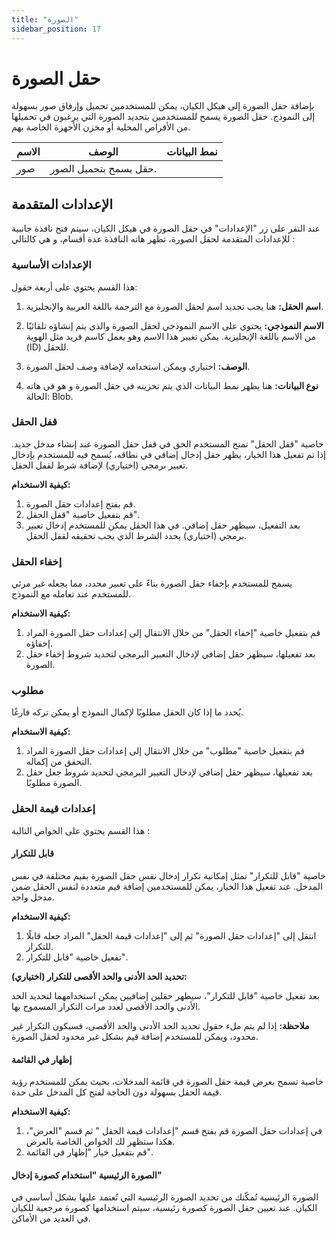```yaml
---
title: "الصورة"
sidebar_position: 17
---
```


# حقل الصورة 

بإضافة حقل الصورة إلى هيكل الكيان، يمكن للمستخدمين تحميل وإرفاق صور بسهولة إلى النموذج. حقل الصورة يسمح للمستخدمين بتحديد الصورة التي يرغبون في تحميلها من الأقراص المحلية أو مخزن الأجهزة الخاصة بهم.

| الاسم            | الوصف                                                                      | نمط البيانات             |
|--------------|--------------------------------------------------------------------------|------------------------|
| صور  | حقل يسمح بتحميل الصور.                                                   |                     |

## الإعدادات المتقدمة

عند النقر على زر "الإعدادات" في حقل الصورة في هيكل الكيان، سيتم فتح نافذة جانبية للإعدادات المتقدمة لحقل الصورة، تظهر هاته النافذة عدة أقسام، و هي كالتالي :

### الإعدادات الأساسية

هذا القسم يحتوي على أربعة حقول:

1. **اسم الحقل:** هنا يجب تحديد اسم لحقل الصورة مع الترجمة باللغة العربية والإنجليزية.

2. **الاسم النموذجي:** يحتوي على الاسم النموذجي لحقل الصورة والذي يتم إنشاؤه تلقائيًا من الاسم باللغة الإنجليزية. يمكن تغيير هذا الاسم وهو يعمل كاسم فريد مثل الهوية (ID) للحقل.

3. **الوصف:** اختياري ويمكن استخدامه لإضافة وصف لحقل الصورة.

4. **نوع البيانات:** هنا يظهر نمط البيانات الذي يتم تخزينه في حقل الصورة و هو في هاته الحالة: Blob.

### قفل الحقل 

خاصية "قفل الحقل" تمنح المستخدم الحق في قفل حقل الصورة عند إنشاء مدخل جديد. إذا تم تفعيل هذا الخيار، يظهر حقل إدخال إضافي في نطاقه، يُسمح فيه للمستخدم بإدخال تعبير برمجي (اختياري) لإضافة شرط لقفل الحقل.

**كيفية الاستخدام:**

1. قم بفتح إعدادات حقل الصورة.
2. قم بتفعيل خاصية "قفل الحقل".
3. بعد التفعيل، سيظهر حقل إضافي. في هذا الحقل يمكن للمستخدم إدخال تعبير برمجي (اختياري) يحدد الشرط الذي يجب تحقيقه لقفل الحقل.

### إخفاء الحقل 

يسمح للمستخدم بإخفاء حقل الصورة بناءً على تعبير محدد، مما يجعله غير مرئي للمستخدم عند تعامله مع النموذج.

**كيفية الاستخدام:**

1. قم بتفعيل خاصية "إخفاء الحقل" من خلال الانتقال إلى إعدادات حقل الصورة المراد إخفاؤه.
2. بعد تفعيلها، سيظهر حقل إضافي لإدخال التعبير البرمجي لتحديد شروط  إخفاء حقل الصورة.

### مطلوب 

يُحدد ما إذا كان الحقل مطلوبًا لإكمال النموذج أو يمكن تركه فارغًا.

**كيفية الاستخدام:**

1. قم بتفعيل خاصية "مطلوب" من خلال الانتقال إلى إعدادات حقل الصورة المراد التحقق من إكماله.
2. بعد تفعيلها، سيظهر حقل إضافي لإدخال التعبير البرمجي لتحديد شروط جعل حقل الصورة مطلوبًا.

### إعدادات قيمة الحقل

هذا القسم يحتوي على الخواص التالية : 

#### قابل للتكرار 

 خاصية "قابل للتكرار" تمثل إمكانية تكرار إدخال نفس حقل الصورة بقيم مختلفة في نفس المدخل. عند تفعيل هذا الخيار، يمكن للمستخدمين إضافة قيم متعددة لنفس الحقل ضمن مدخل واحد.

**كيفية الاستخدام:**

1. انتقل إلى "إعدادات حقل الصورة" ثم إلى "إعدادات قيمة الحقل" المراد جعله قابلًا للتكرار.
2. تفعيل خاصية "قابل للتكرار".

**تحديد الحد الأدنى والحد الأقصى للتكرار (اختياري):**

بعد تفعيل خاصية "قابل للتكرار"، سيظهر حقلين إضافيين يمكن استخدامهما لتحديد الحد الأدنى والحد الأقصى لعدد مرات التكرار المسموح بها.

**ملاحظة:** إذا لم يتم ملء حقول تحديد الحد الأدنى والحد الأقصى، فسيكون التكرار غير محدود، ويمكن للمستخدم إضافة قيم بشكل غير محدود لحقل الصورة.

#### إظهار في القائمة 
 خاصية تسمح بعرض قيمة حقل الصورة في قائمة المدخلات، بحيث يمكن للمستخدم رؤية قيمة الحقل بسهولة دون الحاجة لفتح كل المدخل على حدة.

**كيفية الاستخدام:**

1. في إعدادات حقل الصورة قم بفتح قسم "إعدادات قيمة الحقل " ثم قسم "العرض"، هكذا ستظهر لك الخواص الخاصة بالعرض.
2. قم بتفعيل خيار "إظهار في القائمة".

#### الصورة الرئيسية "استخدام كصورة إدخال" 
الصورة الرئيسية تُمكّنك من تحديد الصورة الرئيسية التي تُعتمد عليها بشكل أساسي في الكيان. عند تعيين حقل الصورة كصورة رئيسية، سيتم استخدامها كصورة مرجعية للكيان في العديد من الأماكن.
